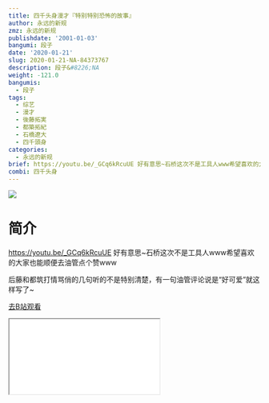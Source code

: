 ```yaml
---
title: 四千头身漫才『特别特别恐怖的故事』
author: 永远的新规
zmz: 永远的新规
publishdate: '2001-01-03'
bangumi: 段子
date: '2020-01-21'
slug: 2020-01-21-NA-84373767
description: 段子&#8226;NA
weight: -121.0
bangumis:
  - 段子
tags:
  - 综艺
  - 漫才
  - 後藤拓実
  - 都築拓紀
  - 石橋遼大
  - 四千頭身
categories:
  - 永远的新规
brief: https://youtu.be/_GCq6kRcuUE 好有意思~石桥这次不是工具人www希望喜欢的大家也能顺便去油管点个赞www 后藤和都筑打情骂俏的几句听的不是特别清楚，有一句油管评论说是“好可爱”就这样写了~
combi: 四千头身
---
```

![](https://raw.githubusercontent.com/tcgriffith/owaraisite/master/static/tmpimg/3146f91292aebcc71338f07349bc5f837ec2d40e.jpg.480.jpg)
# 简介  
https://youtu.be/_GCq6kRcuUE
好有意思~石桥这次不是工具人www希望喜欢的大家也能顺便去油管点个赞www

后藤和都筑打情骂俏的几句听的不是特别清楚，有一句油管评论说是“好可爱”就这样写了~  

[去B站观看](https://www.bilibili.com/video/av84373767/)
<div class ="resp-container"><iframe class="testiframe" src="//player.bilibili.com/player.html?aid=84373767"", scrolling="no", allowfullscreen="true" > </iframe></div> 
